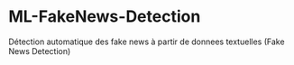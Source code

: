 # ML-FakeNews-Detection
 Détection automatique des fake news à partir de donnees textuelles (Fake News Detection)
